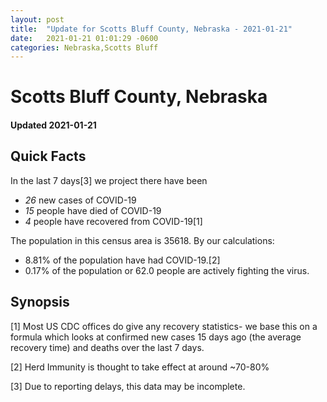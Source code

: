 ```yaml
---
layout: post
title:  "Update for Scotts Bluff County, Nebraska - 2021-01-21"
date:   2021-01-21 01:01:29 -0600
categories: Nebraska,Scotts Bluff
---
```


# Scotts Bluff County, Nebraska
#### Updated 2021-01-21

## Quick Facts

In the last 7 days[3] we project there have been
- *26* new cases of COVID-19
- *15* people have died of COVID-19
- *4* people have recovered from COVID-19[1]

The population in this census area is 35618. By our calculations:
- 8.81% of the population have had COVID-19.[2]
- 0.17% of the population or 62.0 people are actively fighting the virus.

## Synopsis




[1] Most US CDC offices do give any recovery statistics- we base this on a formula which looks at confirmed new cases
15 days ago (the average recovery time) and deaths over the last 7 days.

[2] Herd Immunity is thought to take effect at around ~70-80%

[3] Due to reporting delays, this data may be incomplete.
 
    